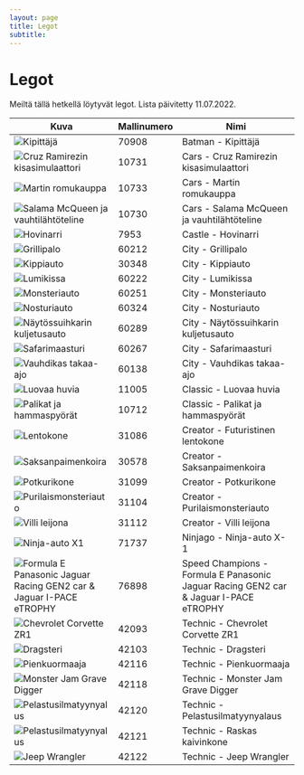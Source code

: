 ```yaml
---
layout: page
title: Legot
subtitle:
---
```


# Legot

Meiltä tällä hetkellä löytyvät legot.
Lista päivitetty 11.07.2022.

| Kuva                                                                                                                                                      | Mallinumero | Nimi                                                                                    |
|-----------------------------------------------------------------------------------------------------------------------------------------------------------|-------------|-----------------------------------------------------------------------------------------|
| <img style="max-width:200px;max-height:200px;" alt="Kipittäjä" src="../images/legot/70908.jpg">                                                           | 70908       | Batman - Kipittäjä                                                                      |
| <img style="max-width:200px;max-height:200px;" alt="Cruz Ramirezin kisasimulaattori" src="../images/legot/10731.jpg">                                     | 10731       | Cars - Cruz Ramirezin kisasimulaattori                                                  |
| <img style="max-width:200px;max-height:200px;" alt="Martin romukauppa" src="../images/legot/10733.jpg">                                                   | 10733       | Cars - Martin romukauppa                                                                |
| <img style="max-width:200px;max-height:200px;" alt="Salama McQueen ja vauhtilähtöteline" src="../images/legot/10730.jpg">                                 | 10730       | Cars - Salama McQueen ja vauhtilähtöteline                                              |
| <img style="max-width:200px;max-height:200px;" alt="Hovinarri" src="../images/legot/7953.jpg">                                                            | 7953        | Castle - Hovinarri                                                                      |
| <img style="max-width:200px;max-height:200px;" alt="Grillipalo" src="../images/legot/60212.jpg">                                                          | 60212       | City - Grillipalo                                                                       |
| <img style="max-width:200px;max-height:200px;" alt="Kippiauto" src="../images/legot/30348.jpg">                                                           | 30348       | City - Kippiauto                                                                        |
| <img style="max-width:200px;max-height:200px;" alt="Lumikissa" src="../images/legot/60222.jpg">                                                           | 60222       | City - Lumikissa                                                                        |
| <img style="max-width:200px;max-height:200px;" alt="Monsteriauto" src="../images/legot/60251.jpg">                                                        | 60251       | City - Monsteriauto                                                                     |
| <img style="max-width:200px;max-height:200px;" alt="Nosturiauto" src="../images/legot/60324.png">                                                         | 60324       | City - Nosturiauto                                                                      |
| <img style="max-width:200px;max-height:200px;" alt="Näytössuihkarin kuljetusauto" src="../images/legot/60289.jpg">                                        | 60289       | City - Näytössuihkarin kuljetusauto                                                     |
| <img style="max-width:200px;max-height:200px;" alt="Safarimaasturi" src="../images/legot/60267.jpg">                                                      | 60267       | City - Safarimaasturi                                                                   |
| <img style="max-width:200px;max-height:200px;" alt="Vauhdikas takaa-ajo" src="../images/legot/60138.jpg">                                                 | 60138       | City - Vauhdikas takaa-ajo                                                              |
| <img style="max-width:200px;max-height:200px;" alt="Luovaa huvia" src="../images/legot/11005.jpg">                                                        | 11005       | Classic - Luovaa huvia                                                                  |
| <img style="max-width:200px;max-height:200px;" alt="Palikat ja hammaspyörät" src="../images/legot/10712.png">                                             | 10712       | Classic - Palikat ja hammaspyörät                                                       |
| <img style="max-width:200px;max-height:200px;" alt="Lentokone" src="../images/legot/31086.jpg">                                                           | 31086       | Creator - Futuristinen lentokone                                                        |
| <img style="max-width:200px;max-height:200px;" alt="Saksanpaimenkoira" src="../images/legot/30578.jpg">                                                   | 30578       | Creator - Saksanpaimenkoira                                                             |
| <img style="max-width:200px;max-height:200px;" alt="Potkurikone" src="../images/legot/31099.jpg">                                                         | 31099       | Creator - Potkurikone                                                                   |
| <img style="max-width:200px;max-height:200px;" alt="Purilaismonsteriauto" src="../images/legot/31104.jpg">                                                | 31104       | Creator - Purilaismonsteriauto                                                          |
| <img style="max-width:200px;max-height:200px;" alt="Villi leijona" src="../images/legot/31112.jpg">                                                       | 31112       | Creator - Villi leijona                                                                 |
| <img style="max-width:200px;max-height:200px;" alt="Ninja-auto X1" src="../images/legot/71737.jpg">                                                       | 71737       | Ninjago - Ninja-auto X-1                                                                |
| <img style="max-width:200px;max-height:200px;" alt="Formula E Panasonic Jaguar Racing GEN2 car & Jaguar I-PACE eTROPHY" src="../images/legot/76898.jpg">  | 76898       | Speed Champions - Formula E Panasonic Jaguar Racing GEN2 car & Jaguar I-PACE eTROPHY    |
| <img style="max-width:200px;max-height:200px;" alt="Chevrolet Corvette ZR1" src="../images/legot/42093.jpg">                                              | 42093       | Technic - Chevrolet Corvette ZR1                                                        |
| <img style="max-width:200px;max-height:200px;" alt="Dragsteri" src="../images/legot/42103.jpg">                                                           | 42103       | Technic - Dragsteri                                                                     |
| <img style="max-width:200px;max-height:200px;" alt="Pienkuormaaja" src="../images/legot/42116.jpg">                                                       | 42116       | Technic - Pienkuormaaja                                                                 |
| <img style="max-width:200px;max-height:200px;" alt="Monster Jam Grave Digger" src="../images/legot/42118.jpg">                                            | 42118       | Technic - Monster Jam Grave Digger                                                      |
| <img style="max-width:200px;max-height:200px;" alt="Pelastusilmatyynyalus" src="../images/legot/42120.jpg">                                               | 42120       | Technic - Pelastusilmatyynyalaus                                                        |
| <img style="max-width:200px;max-height:200px;" alt="Pelastusilmatyynyalus" src="../images/legot/42121.jpg">                                               | 42121       | Technic - Raskas kaivinkone                                                             |
| <img style="max-width:200px;max-height:200px;" alt="Jeep Wrangler" src="../images/legot/42122.jpg">                                                       | 42122       | Technic - Jeep Wrangler                                                                 |
